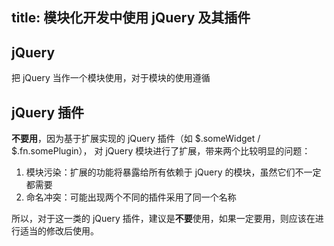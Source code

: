 title: 模块化开发中使用 jQuery 及其插件
---

## jQuery

把 jQuery 当作一个模块使用，对于模块的使用遵循

## jQuery 插件

**不要用**，因为基于扩展实现的 jQuery 插件（如 $.someWidget / $.fn.somePlugin）， 对 jQuery 模块进行了扩展，带来两个比较明显的问题：

1. 模块污染：扩展的功能将暴露给所有依赖于 jQuery 的模块，虽然它们不一定都需要
2. 命名冲突：可能出现两个不同的插件采用了同一个名称

所以，对于这一类的 jQuery 插件，建议是**不要**使用，如果一定要用，则应该在进行适当的修改后使用。
